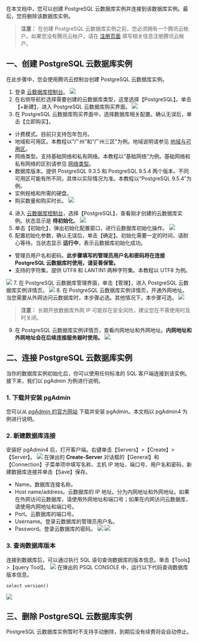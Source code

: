 在本文档中，您可以创建 PostgreSQL 云数据库实例并连接到该数据库实例。最后，您将删除该数据库实例。

> **注意：**
> 在创建 PostgreSQL 云数据库实例之前，您必须拥有一个腾讯云帐户。如果您没有腾讯云帐户，请在 [注册页面](https://cloud.tencent.com/register) 填写相关信息注册腾讯云帐户。

## 一、创建 PostgreSQL 云数据库实例
在此步骤中，您会使用腾讯云控制台创建 PostgreSQL 云数据库实例。
1. 登录 [云数据库控制台](https://console.cloud.tencent.com/cdb)。
![](//mc.qcloudimg.com/static/img/7f454c8f988ec22c4045b33c47571024/image.png)
2. 在右侧导航栏选择需要创建的云数据库类型，这里选择【PostgreSQL】。单击【+新建】，进入 PostgreSQL 云数据库购买界面。
![](//mc.qcloudimg.com/static/img/f57f66cceeca480952916d836f7908a5/image.png)
3. 在 PostgreSQL 云数据库购买界面中，选择数据库相关配置。确认无误后，单击【立即购买】。
 - 计费模式。目前只支持包年包月。
 - 地域和可用区。本教程以“广州”和“广州三区”为例。地域说明请参见 [地域与可用区](/doc/product/236/8458)。
 - 网络类型。支持基础网络和私有网络。本教程以“基础网络”为例。基础网络和私有网络的区别请参见 [网络类型](/doc/product/213/5227)。
 - 数据库版本。提供 PostgreSQL 9.3.5 和 PostgreSQL 9.5.4 两个版本。不同可用区可能有所不同，具体以实际情况为准。本教程以“PostgreSQL 9.5.4”为例。
 - 实例规格和所需的硬盘。
 - 购买数量和购买时长。
 ![](//mc.qcloudimg.com/static/img/90a26e59a3f499409592b1389dc976bb/image.png)
4. 进入 [云数据库控制台](https://console.cloud.tencent.com/cdb)，选择【PostgreSQL】，查看刚才创建的云数据库实例。状态显示是 **待初始化**。
![](//mc.qcloudimg.com/static/img/e0fbab1eb77b29a8eae650ec8224a3eb/image.png)
5. 单击【初始化】，弹出初始化配置窗口，进行云数据库初始化操作。
![](//mc.qcloudimg.com/static/img/d745d2fc8bc465594da63c5cf9be46f6/image.png)
6. 配置初始化参数，确认无误后，单击【确定】。初始化需要一定的时间，请耐心等待。当状态显示 **运行中**，表示云数据库初始化成功。
 - 管理员用户名和密码。**此步骤填写的管理员用户名和密码将在连接  PostgreSQL 云数据库时使用，请妥善保管。**
 - 支持的字符集。提供 UTF8 和 LANTIN1 两种字符集。本教程以 UTF8 为例。

 ![](//mc.qcloudimg.com/static/img/341efb01ff99b57fbd928ffc2f43d39c/image.png)
7. 在  PostgreSQL 云数据库管理界面，单击【管理】，进入  PostgreSQL 云数据库实例详情页。
![](//mc.qcloudimg.com/static/img/828816fa32e3469697c956761291552b/image.png)
8. 在 PostgreSQL 云数据库实例详情页，开通外网地址。当您需要从外网访问云数据库时，本步骤必选。其他情况下，本步骤可选。
![](//mc.qcloudimg.com/static/img/dc3bd909a53992bcecc1ab58a5bfea83/image.png)
> **注意：**
> 长期开放数据库外网 IP 可能存在安全风险，建议您在不需使用时及时关闭。
9. 在 PostgreSQL 云数据库实例详情页，查看内网地址和外网地址。**内网地址和外网地址会在后续连接服务器时使用。**
![](//mc.qcloudimg.com/static/img/4139ef19afc83751f6bcef1e62ff4934/image.png)


## 二、连接 PostgreSQL 云数据库实例
当你的数据库实例初始化后，你可以使用任何标准的 SQL 客户端连接到该实例。接下来，我们以 pgAdmin 为例进行说明。
### 1. 下载并安装 pgAdmin
您可以从 [pgAdmin 的官方网站](https://www.pgadmin.org/download/) 下载并安装 pgAdmin。本文档以 pgAdmin4 为例进行说明。
### 2. 新建数据库连接
安装好 pgAdmin4 后，打开客户端。右键单击【Servers】>【Create】>【Server】。
![](//mc.qcloudimg.com/static/img/d858eff4877223e5e8749a0a0e3aa193/image.png)
在弹出的 **Create-Server** 对话框的【General】和【Connection】子菜单项中填写名称、主机 IP 地址、端口号、用户名和密码，新建数据库连接并单击【Save】保存。
- Name。数据库连接名称。
- Host name/address。云数据库的 IP 地址。分为内网地址和外网地址。如果在外网访问云数据库，请使用外网地址和端口号；如果在内网访问云数据库，请使用内网地址和端口号。
- Port。云数据库的端口号。
- Username。登录云数据库的管理员用户名。
- Password。登录云数据库的密码。
![](//mc.qcloudimg.com/static/img/4b491e5ee00e89d6a7252126b0229971/image.png)
![](//mc.qcloudimg.com/static/img/350e87013f354317824e02140b177412/image.png)
### 3. 查询数据库版本
连接到数据库后，可以通过执行 SQL 语句查询数据库的版本信息。单击【Tools】>【query Tool】。
![](//mc.qcloudimg.com/static/img/702f39ba986b7794178f78685f2a32de/image.png)
在弹出的 PSQL CONSOLE 中，运行以下代码查询数据库版本信息。
```
select version()
```
![](//mc.qcloudimg.com/static/img/03f1cbd94d5ec5df154365575a3eb469/image.png)

## 三、删除 PostgreSQL 云数据库实例
PostgreSQL 云数据库实例暂时不支持手动删除，到期后没有续费将会自动停止。

[1]:https://msdn.microsoft.com/zh-cn/library/ms174173(v=sql.105).aspx
